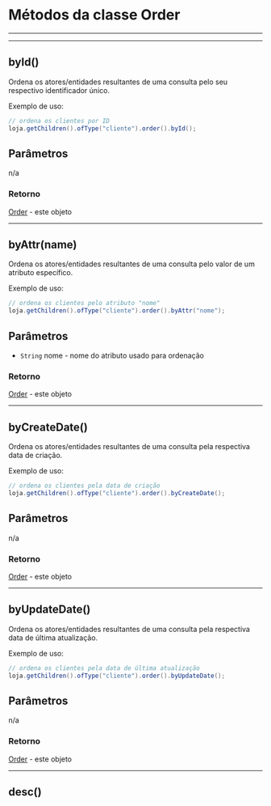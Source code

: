 
# Métodos da classe Order

---

---

## byId()

Ordena os atores/entidades resultantes de uma consulta pelo seu respectivo identificador único.

Exemplo de uso:

```java
// ordena os clientes por ID
loja.getChildren().ofType("cliente").order().byId();
```

## Parâmetros
n/a

### Retorno
[Order](Order) - este objeto

---

## byAttr(name)

Ordena os atores/entidades resultantes de uma consulta pelo valor de um atributo específico.

Exemplo de uso:

```java
// ordena os clientes pelo atributo "nome"
loja.getChildren().ofType("cliente").order().byAttr("nome");
```

## Parâmetros
* ```String``` nome - nome do atributo usado para ordenação

### Retorno
[Order](Order) - este objeto

---

## byCreateDate()

Ordena os atores/entidades resultantes de uma consulta pela respectiva data de criação.

Exemplo de uso:

```java
// ordena os clientes pela data de criação
loja.getChildren().ofType("cliente").order().byCreateDate();
```

## Parâmetros
n/a

### Retorno
[Order](Order) - este objeto

---

## byUpdateDate()

Ordena os atores/entidades resultantes de uma consulta pela respectiva data de última atualização.

Exemplo de uso:

```java
// ordena os clientes pela data de última atualização
loja.getChildren().ofType("cliente").order().byUpdateDate();
```

## Parâmetros
n/a

### Retorno
[Order](Order) - este objeto

---

## desc()


